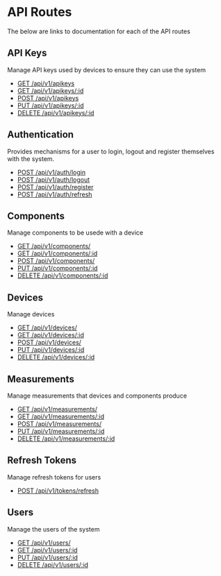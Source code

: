 # API Routes

The below are links to documentation for each of the API routes

## API Keys

Manage API keys used by devices to ensure they can use the system 

* [GET /api/v1/apikeys](./API/APIKEYS/LISTALL.md)
* [GET /api/v1/apikeys/:id](./API/APIKEYS/LISTONE.md)
* [POST /api/v1/apikeys](./API/APIKEYS/CREATE.md)
* [PUT /api/v1/apikeys/:id](./API/APIKEYS/UPDATE.md)
* [DELETE /api/v1/apikeys/:id](./API/APIKEYS/DELETE.md)


## Authentication

Provides mechanisms for a user to login, logout and register themselves with the system.

* [POST /api/v1/auth/login](./API/AUTH/LOGIN.md)
* [POST /api/v1/auth/logout](./API/AUTH/LOGOUT.md)
* [POST /api/v1/auth/register](./API/AUTH/REGISTER.md)
* [POST /api/v1/auth/refresh](./API/AUTH/REFRESH.md)

## Components

Manage components to be usede with a device

* [GET /api/v1/components/](./API/COMPONENTS/LISTALL.md)
* [GET /api/v1/components/:id](./API/COMPONENTS/LISTONE.md)
* [POST /api/v1/components/](./API/COMPONENTS/CREATE.md)
* [PUT /api/v1/components/:id](./API/COMPONENTS/UPDATE.md)
* [DELETE /api/v1/components/:id](./API/COMPONENTS/REMOVE.md)

## Devices

Manage devices

* [GET /api/v1/devices/](./API/DEVICES/LISTALL.md)
* [GET /api/v1/devices/:id](./API/DEVICES/LISTONE.md)
* [POST /api/v1/devices/](./API/DEVICES/CREATE.md)
* [PUT /api/v1/devices/:id](./API/DEVICES/UPDATED.md)
* [DELETE /api/v1/devices/:id](./API/DEVICES/REMOVE.md)

## Measurements

Manage measurements that devices and components produce

* [GET /api/v1/measurements/](./API/MEASUREMENTS/LISTALL.md)
* [GET /api/v1/measurements/:id](./API/MEASUREMENTS/LISTONE.md)
* [POST /api/v1/measurements/](./API/MEASUREMENTS/CREATE.md)
* [PUT /api/v1/measurements/:id](./API/MEASUREMENTS/UPDATED.md)
* [DELETE /api/v1/measurements/:id](./API/MEASUREMENTS/REMOVE.md)

## Refresh Tokens

Manage refresh tokens for users

* [POST /api/v1/tokens/refresh](./API/TOKENS/REFRESH.md)

## Users

Manage the users of the system

* [GET /api/v1/users/](./API/USERS/LISTALL.md)
* [GET /api/v1/users/:id](./API/USERS/LISTONE.md)
* [PUT /api/v1/users/:id](./API/USERS/UPDATED.md)
* [DELETE /api/v1/users/:id](./API/USERS/REMOVE.md)